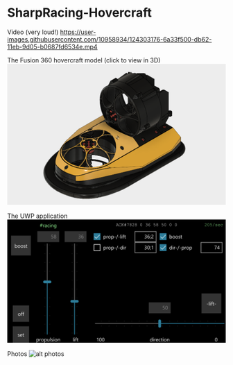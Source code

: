 # SharpRacing-Hovercraft

Video (very loud!)
https://user-images.githubusercontent.com/10958934/124303176-6a33f500-db62-11eb-9d05-b0687fd6534e.mp4

The Fusion 360 hovercraft model (click to view in 3D)
[![alt hovercraft model](https://raw.githubusercontent.com/cmanoliu/SharpRacing-Hovercraft/master/hovercraft_fusion360.png)](http://a360.co/2DDNwru)

The UWP application 
![alt windows phone app](https://raw.githubusercontent.com/cmanoliu/SharpRacing-Hovercraft/master/windows_phone_app.png)

Photos
![alt photos](https://raw.githubusercontent.com/cmanoliu/SharpRacing-Hovercraft/master/sharpracing%20hovercraft.PNG)
